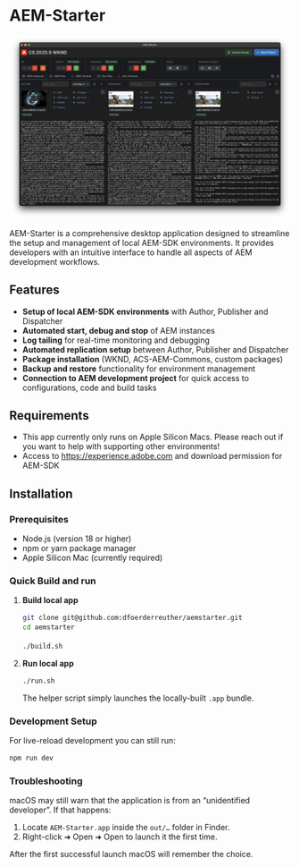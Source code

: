 # AEM-Starter

![AEM-Starter Application](doc/screenshots/aem-starter-main.png)

AEM-Starter is a comprehensive desktop application designed to streamline the setup and management of local AEM-SDK environments. It provides developers with an intuitive interface to handle all aspects of AEM development workflows.

## Features

- **Setup of local AEM-SDK environments** with Author, Publisher and Dispatcher
- **Automated start, debug and stop** of AEM instances
- **Log tailing** for real-time monitoring and debugging
- **Automated replication setup** between Author, Publisher and Dispatcher
- **Package installation** (WKND, ACS-AEM-Commons, custom packages)
- **Backup and restore** functionality for environment management
- **Connection to AEM development project** for quick access to configurations, code and build tasks

## Requirements

- This app currently only runs on Apple Silicon Macs. Please reach out if you want to help with supporting other environments!
- Access to https://experience.adobe.com and download permission for AEM-SDK 

## Installation

### Prerequisites
- Node.js (version 18 or higher)
- npm or yarn package manager
- Apple Silicon Mac (currently required)

### Quick Build and run
1. **Build local app**
   ```bash
   git clone git@github.com:dfoerderreuther/aemstarter.git
   cd aemstarter
   
   ./build.sh
   ```

2. **Run local app**
   ```bash
   ./run.sh
   ```
   The helper script simply launches the locally-built `.app` bundle.

### Development Setup
For live-reload development you can still run:
```bash
npm run dev
```

### Troubleshooting
macOS may still warn that the application is from an “unidentified developer”.
If that happens:
1. Locate `AEM-Starter.app` inside the `out/…` folder in Finder.
2. Right-click ➜ Open ➜ Open to launch it the first time.

After the first successful launch macOS will remember the choice.

